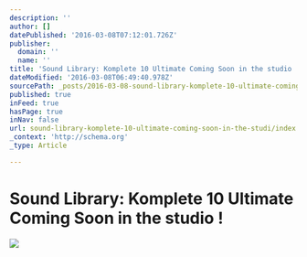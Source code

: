 ```yaml
---
description: ''
author: []
datePublished: '2016-03-08T07:12:01.726Z'
publisher:
  domain: ''
  name: ''
title: 'Sound Library: Komplete 10 Ultimate Coming Soon in the studio !'
dateModified: '2016-03-08T06:49:40.978Z'
sourcePath: _posts/2016-03-08-sound-library-komplete-10-ultimate-coming-soon-in-the-studi.md
published: true
inFeed: true
hasPage: true
inNav: false
url: sound-library-komplete-10-ultimate-coming-soon-in-the-studi/index.html
_context: 'http://schema.org'
_type: Article

---
```

# Sound Library: Komplete 10 Ultimate Coming Soon in the studio !
![](https://the-grid-user-content.s3-us-west-2.amazonaws.com/db5b79e5-6f07-4d4d-b769-b8e8d236ee32.png)
